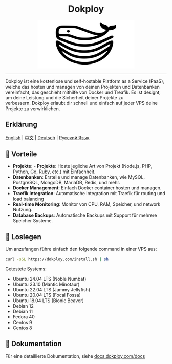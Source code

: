 

<div align="center">
   <h1 align="center">Dokploy</h1>
</div>

<div align="center" style="width:100%;">
<img src="https://raw.githubusercontent.com/Dokploy/dokploy/main/logo.png" alt="Reflex Logo"  style="width:60%;">
</div>
<hr>


Dokploy ist eine kostenlose und self-hostable Platform as a Service (PaaS), welche das hosten und managen von deinen Projekten und Datenbanken vereinfacht, das geschieht mithilfe von Docker und Treafik. Es ist designt, um deine Leistung und die Sicherheit deiner Projekte zu verbessern. Dokploy erlaubt dir schnell und einfach auf jeder VPS deine Projekte zu verwirklichen.


## Erklärung 
[English](README.md) | [中文](README-zh.md) | [Deutsch](README-de.md) | [Русский Язык](README-ru.md)




## 🌟 Vorteile

- **Projekte**: - **Projekte**: Hoste jegliche Art von Projekt (Node.js, PHP, Python, Go, Ruby, etc.) mit Einfachheit.
- **Datenbanken**: Erstelle und manage Datenbanken, wie MySQL, PostgreSQL, MongoDB, MariaDB, Redis, und mehr.
- **Docker Management**: Einfach Docker container hosten und managen.
- **Traefik Integration**: Automatische Integration mit Traefik für routing und load balancing
- **Real-time Monitoring**: Monitor von CPU, RAM, Speicher, und network Nutzung.
- **Database Backups**: Automatische Backups mit Support für mehrere Speicher Systeme.


## 🚀 Loslegen 

Um anzufangen führe einfach den folgende command in einer VPS aus:

```bash
curl -sSL https://dokploy.com/install.sh | sh
```

Getestete Systems:

- Ubuntu 24.04 LTS (Noble Numbat)
- Ubuntu 23.10 (Mantic Minotaur)
- Ubuntu 22.04 LTS (Jammy Jellyfish)
- Ubuntu 20.04 LTS (Focal Fossa)
- Ubuntu 18.04 LTS (Bionic Beaver)
- Debian 12
- Debian 11
- Fedora 40
- Centos 9
- Centos 8


## 📄 Dokumentation

Für eine detaillierte Dokumentation, siehe [docs.dokploy.com/docs](https://docs.dokploy.com)

